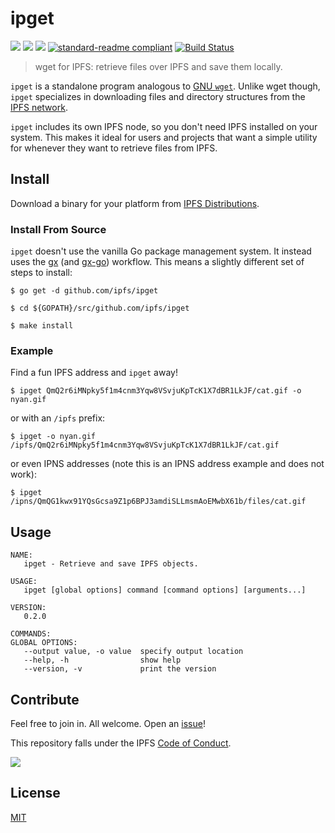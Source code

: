 # ipget

[![](https://img.shields.io/badge/made%20by-Protocol%20Labs-blue.svg?style=flat-square)](http://ipn.io)
[![](https://img.shields.io/badge/project-IPFS-blue.svg?style=flat-square)](http://ipfs.io/)
[![](https://img.shields.io/badge/freenode-%23ipfs-blue.svg?style=flat-square)](http://webchat.freenode.net/?channels=%23ipfs)
[![standard-readme compliant](https://img.shields.io/badge/standard--readme-OK-green.svg?style=flat-square)](https://github.com/RichardLitt/standard-readme)
[![Build Status](https://secure.travis-ci.org/ipfs/ipget.png?branch=master)](http://travis-ci.org/ipfs/ipget)

> wget for IPFS: retrieve files over IPFS and save them locally.

`ipget` is a standalone program analogous to [GNU `wget`](https://www.gnu.org/software/wget/). Unlike wget though, `ipget` specializes in downloading files and directory structures from the [IPFS network](https://ipfs.io).

`ipget` includes its own IPFS node, so you don't need IPFS installed on your
system. This makes it ideal for users and projects that want a simple utility
for whenever they want to retrieve files from IPFS.


## Install

Download a binary for your platform from [IPFS Distributions](https://dist.ipfs.io/#ipget).

### Install From Source

`ipget` doesn't use the vanilla Go package management system. It instead uses
the [gx](https://github.com/whyrusleeping/gx) (and
[gx-go](https://github.com/whyrusleeping/gx-go)) workflow. This means a slightly
different set of steps to install:

```
$ go get -d github.com/ipfs/ipget

$ cd ${GOPATH}/src/github.com/ipfs/ipget

$ make install
```

### Example

Find a fun IPFS address and `ipget` away!

```
$ ipget QmQ2r6iMNpky5f1m4cnm3Yqw8VSvjuKpTcK1X7dBR1LkJF/cat.gif -o nyan.gif
```
or with an `/ipfs` prefix:
```
$ ipget -o nyan.gif /ipfs/QmQ2r6iMNpky5f1m4cnm3Yqw8VSvjuKpTcK1X7dBR1LkJF/cat.gif
```
or even IPNS addresses (note this is an IPNS address example and does not work):
```
$ ipget /ipns/QmQG1kwx91YQsGcsa9Z1p6BPJ3amdiSLLmsmAoEMwbX61b/files/cat.gif
```



## Usage

```
NAME:
   ipget - Retrieve and save IPFS objects.

USAGE:
   ipget [global options] command [command options] [arguments...]

VERSION:
   0.2.0

COMMANDS:
GLOBAL OPTIONS:
   --output value, -o value  specify output location
   --help, -h                show help
   --version, -v             print the version
```

## Contribute

Feel free to join in. All welcome. Open an [issue](https://github.com/ipfs/ipget/issues)!

This repository falls under the IPFS [Code of Conduct](https://github.com/ipfs/community/blob/master/code-of-conduct.md).

[![](https://cdn.rawgit.com/jbenet/contribute-ipfs-gif/master/img/contribute.gif)](https://github.com/ipfs/community/blob/master/CONTRIBUTING.md)

## License

[MIT](LICENSE)
